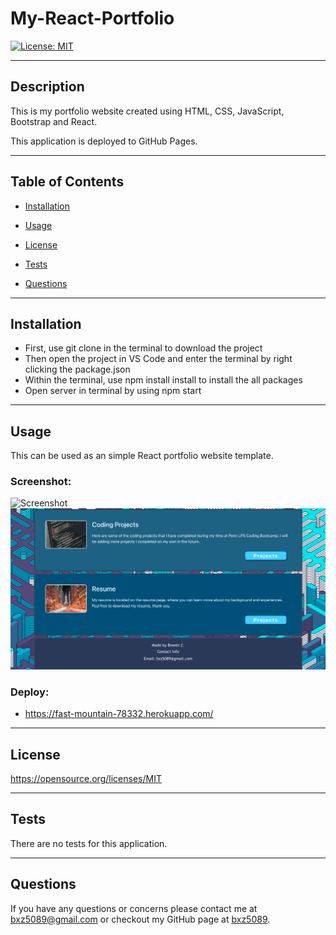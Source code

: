 # My-React-Portfolio

[![License: MIT](https://img.shields.io/badge/License-MIT-yellow.svg)](https://opensource.org/licenses/MIT)

---

## Description

This is my portfolio website created using HTML, CSS, JavaScript, Bootstrap and React.

This application is deployed to GitHub Pages.

---

## Table of Contents

- [Installation](##Installation)

- [Usage](##Usage)

- [License](##License)

- [Tests](##Tests)

- [Questions](##Questions)

---

## Installation

- First, use git clone in the terminal to download the project
- Then open the project in VS Code and enter the terminal by right clicking the package.json
- Within the terminal, use npm install install to install the all packages
- Open server in terminal by using npm start

---

## Usage

This can be used as an simple React portfolio website template. 

### Screenshot:

![Screenshot](portfolio/src/assets/images/ScreenShot1.png)
![Screenshot](portfolio/src/assets/images/ScreenShot2.png)

### Deploy:

- https://fast-mountain-78332.herokuapp.com/

---

## License

https://opensource.org/licenses/MIT

---

## Tests

There are no tests for this application.

---

## Questions

If you have any questions or concerns please contact me at bxz5089@gmail.com or checkout my GitHub page at [bxz5089](https://github.com/bxz5089/).